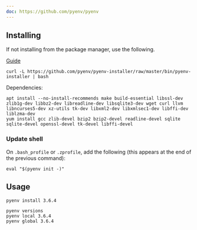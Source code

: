 ```yaml
---
doc: https://github.com/pyenv/pyenv
---
```



## Installing

If not installing from the package manager, use the following.

[Guide](https://github.com/pyenv/pyenv-installer)

```shell
curl -L https://github.com/pyenv/pyenv-installer/raw/master/bin/pyenv-installer | bash
```

Dependencies:

```shell
apt install --no-install-recommends make build-essential libssl-dev zlib1g-dev libbz2-dev libreadline-dev libsqlite3-dev wget curl llvm libncurses5-dev xz-utils tk-dev libxml2-dev libxmlsec1-dev libffi-dev liblzma-dev
yum install gcc zlib-devel bzip2 bzip2-devel readline-devel sqlite sqlite-devel openssl-devel tk-devel libffi-devel
```

### Update shell

On `.bash_profile` or `.zprofile`, add the following
(this appears at the end of the previous command):

```shell
eval "$(pyenv init -)"
```

## Usage

```shell
pyenv install 3.6.4

pyenv versions
pyenv local 3.6.4
pyenv global 3.6.4
```
